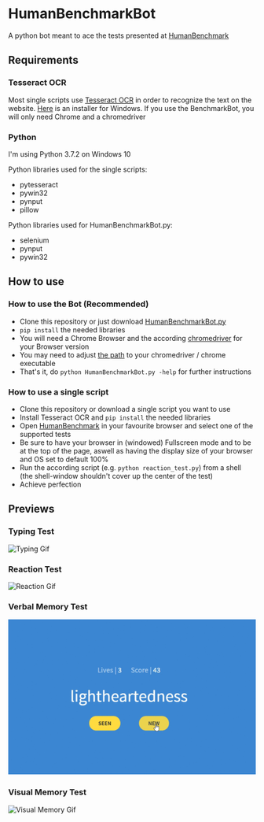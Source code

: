 # HumanBenchmarkBot

A python bot meant to ace the tests presented at [HumanBenchmark](https://www.humanbenchmark.com/)

## Requirements

### Tesseract OCR
Most single scripts use [Tesseract OCR](https://github.com/tesseract-ocr/tesseract) in order to recognize the text on the website. [Here](https://digi.bib.uni-mannheim.de/tesseract/tesseract-ocr-w64-setup-v4.1.0-bibtag19.exe) is an installer for Windows.
If you use the BenchmarkBot, you will only need Chrome and a chromedriver

### Python
I'm using Python 3.7.2 on Windows 10

Python libraries used for the single scripts:
* pytesseract
* pywin32
* pynput
* pillow

Python libraries used for HumanBenchmarkBot.py:
* selenium
* pynput
* pywin32

## How to use

### How to use the Bot (Recommended)
* Clone this repository or just download [HumanBenchmarkBot.py](https://github.com/AlEscher/HumanBenchmarkBot/blob/master/HumanBenchmarkBot.py)
* `pip install` the needed libraries
* You will need a Chrome Browser and the according [chromedriver](https://sites.google.com/a/chromium.org/chromedriver/) for your Browser version
* You may need to adjust [the path](https://github.com/AlEscher/HumanBenchmarkBot/blob/master/HumanBenchmarkBot.py#L249) to your chromedriver / chrome executable
* That's it, do `python HumanBenchmarkBot.py -help` for further instructions

### How to use a single script
* Clone this repository or download a single script you want to use
* Install Tesseract OCR and `pip install` the needed libraries
* Open [HumanBenchmark](https://www.humanbenchmark.com/) in your favourite browser and select one of the supported tests
* Be sure to have your browser in (windowed) Fullscreen mode and to be at the top of the page, aswell as having the display size of your browser and OS set to default 100%
* Run the according script (e.g. `python reaction_test.py`) from a shell (the shell-window shouldn't cover up the center of the test)
* Achieve perfection

## Previews

### Typing Test
![Typing Gif](https://github.com/AlEscher/HumanBenchmarkBot/blob/master/Previews/typing.gif)
### Reaction Test
![Reaction Gif](https://github.com/AlEscher/HumanBenchmarkBot/blob/master/Previews/reaction_test.gif)
### Verbal Memory Test
![Verbal Memory Gif](https://github.com/AlEscher/HumanBenchmarkBot/blob/master/Previews/verbal_memory.gif)
### Visual Memory Test
![Visual Memory Gif](https://github.com/AlEscher/HumanBenchmarkBot/blob/master/Previews/visual_memory.gif)
